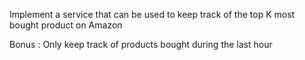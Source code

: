 Implement a service that can be used to keep track of the top K most bought product on Amazon 

Bonus : Only keep track of products bought during the last hour